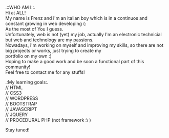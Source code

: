 .::WHO AM I::. <br/>
Hi at ALL! <br/>
My name is Frenz and i'm an italian boy which is in a continuos and constant growing in web developing (: <br/>
As the most of You I guess. <br/>
Unfortunately, web is not (yet) my job, actually I'm an electronic technicial but web and technology are my passions.<br/>
Nowadays, i'm working on myself and improving my skills, so there are not big projects or works, just trying to create my<br/> 
portfolio on my own :)<br/>
Hoping to make a good work and be soon a functional part of this community!<br/>
Feel free to contact me for any stuffs! </br>

.:My learning goals:.<br/>
// HTML <br/>
// CSS3<br/>
// WORDPRESS<br/>
// BOOTSTRAP<br/>
// JAVASCRIPT <br/>
// JQUERY<br/>
// PROCEDURAL PHP (not framework :\ )<br/>

Stay tuned! 

